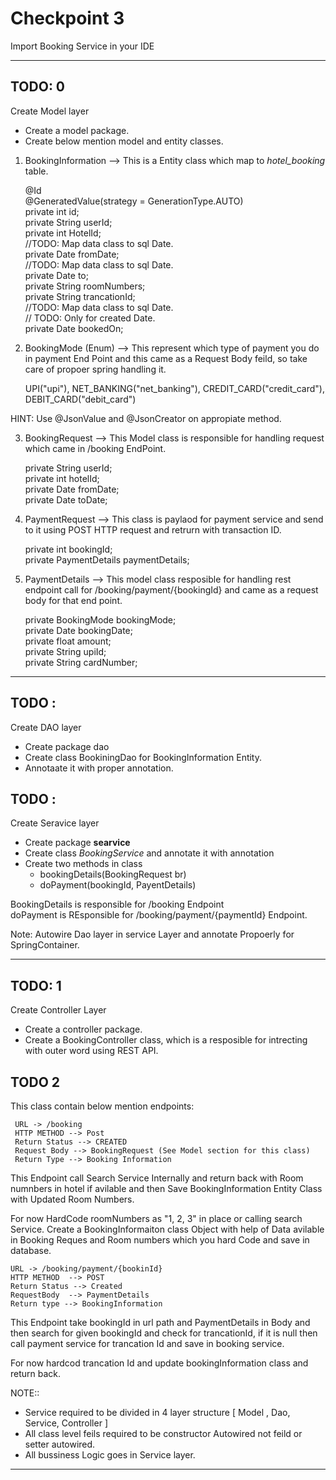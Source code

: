 # __Checkpoint 3__ #  

Import Booking Service in your IDE  

---

## TODO: 0 ##

Create Model layer  

* Create a model package.  
* Create below mention model and entity classes.  

1. BookingInformation --> This is a Entity class which map to *hotel_booking* table.  

	@Id  
	@GeneratedValue(strategy = GenerationType.AUTO)  
	private int id;  
	private String userId;  
	private int HotelId;  
	//TODO: Map data class to sql Date.   
	private Date fromDate;  
	//TODO: Map data class to sql Date.   
	private Date to;  
	private String roomNumbers;  
	private String trancationId;  
	//TODO: Map data class to sql Date.   
	// TODO: Only for created Date.  
	private Date bookedOn;   


2. BookingMode (Enum)  --> This represent which type of payment you do in payment End Point and this came as a Request Body feild, so take care of propoer spring handling it.  

	UPI("upi"), NET_BANKING("net_banking"), CREDIT_CARD("credit_card"), DEBIT_CARD("debit_card")   

HINT:  Use @JsonValue and @JsonCreator  on appropiate method.  
  
3. BookingRequest  --> This Model class is responsible for handling request which came in /booking EndPoint.  

	
	private String userId;  
	private int hotelId;  
	private Date fromDate;  
	private Date toDate;  
	

4. PaymentRequest --> This class is paylaod for payment service and send to it using POST HTTP request and retrurn with transaction ID.  

	private int bookingId;  
	private PaymentDetails paymentDetails;  


5. PaymentDetails  --> This model class resposible for handling rest endpoint call for  /booking/payment/{bookingId}  and came as a request body for that end point.  

	private BookingMode bookingMode;  
	private Date bookingDate;  
	private float amount;  
	private String upiId;  
	private String cardNumber;  
---   

## TODO : ##  

Create DAO layer  

* Create package dao   
* Create class BookiningDao for BookingInformation Entity.  
* Annotaate it with proper annotation.  


##  TODO :  ##  

Create Seravice layer  

* Create package __searvice__  
* Create class _BookingService_ and annotate it with annotation  
* Create two methods in class 
	* bookingDetails(BookingRequest br)  
	* doPayment(bookingId, PayentDetails)   

BookingDetails is responsible for /booking Endpoint  
doPayment is REsponsible for /booking/payment/{paymentId} Endpoint.  

Note:  Autowire Dao layer in service Layer and annotate Propoerly for SpringContainer.  

---
## TODO: 1 ##  

Create Controller Layer  

* Create a controller package.  
* Create a BookingController class, which is a resposible for intrecting with outer word using REST API.  


## TODO 2 ##  
This class contain below mention endpoints:  
	 
	 URL -> /booking  
	 HTTP METHOD --> Post  
	 Return Status --> CREATED  
	 Request Body --> BookingRequest (See Model section for this class)   
	 Return Type --> Booking Information  

This Endpoint call Search Service Internally and return back with Room numnbers in hotel if avilable and then Save BookingInformation Entity Class with Updated Room Numbers.  

For now HardCode roomNumbers as "1, 2, 3" in place or calling search Service.
Create a BookingInformaiton class Object with help of Data avilable in Booking Reques and Room numbers which you hard Code and save in database.



	URL -> /booking/payment/{bookinId}   
	HTTP METHOD  --> POST  
	Return Status --> Created  
	RequestBody  --> PaymentDetails  
	Return type --> BookingInformation  
	

This Endpoint take bookingId in url path and PaymentDetails in Body and then search for given bookingId and check for trancationId, if it is null then call payment service for trancation Id and save in booking service.  

For now hardcod trancation Id and update bookingInformation class and return back.   


NOTE:: 
* Service required to be divided in 4 layer structure [ Model , Dao, Service, Controller ]  
* All class level feils required to be constructor Autowired not feild or setter autowired.  
* All bussiness Logic goes in Service layer.  

---  
